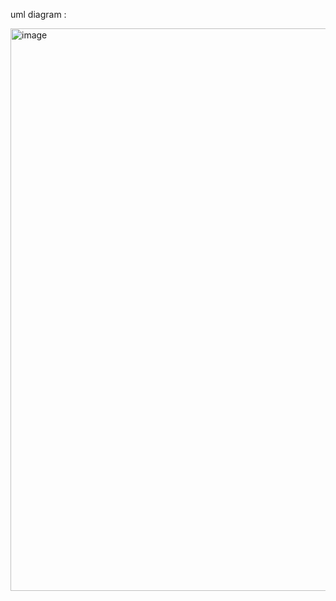 uml diagram : 

<img width="1770" height="900" alt="image" src="https://github.com/user-attachments/assets/978cb6f4-6cb0-4f84-8f10-d126546d6bc2" />

